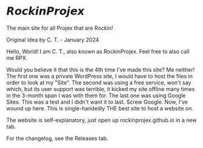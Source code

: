 # 𝙍𝙤𝙘𝙠𝙞𝙣𝙋𝙧𝙤𝙟𝙚𝙭
The main site for all Projex that are Rockin!

Original idea by C. T. - January 2024

Hello, World!
I am C. T., also known as RockinProjex. Feel free to also call me RPX.

Would you believe it that this is the 4th time I've made this site? Me neither!
The first one was a private WordPress site, I would have to host the files in order to look at my "Site".
The second was using a free service, won't say which, but its user support was terrible, it kicked my site offline many times in the 3-month span I was with them for.
The last one was using Google Sites. This was a test and I didn't want it to last. Screw Google.
Now, I've wound up here. This is single-handedly THE best site to host a website on.

The website is self-explanatory, just open up rockinprojex.github.io in a new tab.

For the changelog, see the Releases tab.
